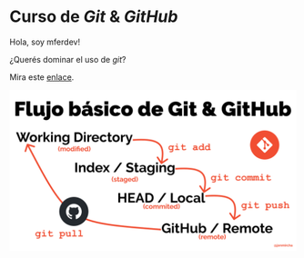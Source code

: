 # Curso de _Git_ & _GitHub_

Hola, soy mferdev!

¿Querés dominar el uso de _git_?

Mira este [enlace](https://jonmircha.com/git).

![Flujo de Git](git-flow.png)
